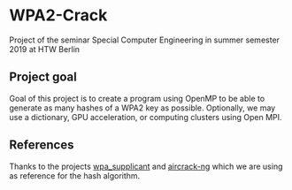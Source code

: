 # WPA2-Crack
Project of the seminar Special Computer Engineering in summer semester 2019 at HTW Berlin


## Project goal
Goal of this project is to create a program using OpenMP to be able to generate as many hashes of a WPA2 key as possible.
Optionally, we may use a dictionary, GPU acceleration, or computing clusters using Open MPI.


## References
Thanks to the projects [wpa_supplicant](https://w1.fi/wpa_supplicant/) and [aircrack-ng](https://github.com/aircrack-ng/aircrack-ng) which we are using as reference for the hash algorithm.

